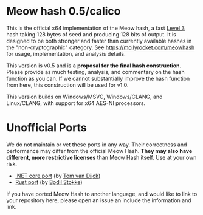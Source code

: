 # Meow hash 0.5/calico
This is the official x64 implementation of the Meow hash, a fast [Level 3](http://nohatcoder.dk/2019-05-19-1.html#level3) hash taking 128 bytes of seed and producing 128 bits of output.  It is designed to be both stronger and faster than currently available hashes in the "non-cryptographic" category.  See https://mollyrocket.com/meowhash for usage, implementation, and analysis details.

This version is v0.5 and is a **proposal for the final hash construction**.  Please provide as much testing, analysis, and commentary on the hash function as you can.  If we cannot substantially improve the hash function from here, this construction will be used for v1.0.

This version builds on Windows/MSVC, Windows/CLANG, and Linux/CLANG, with support for x64 AES-NI processors.

# Unofficial Ports
We do not maintain or vet these ports in any way.  Their correctness and performance may differ from the official Meow Hash.  **They may also have different, more restrictive licenses** than Meow Hash itself.  Use at your own risk.

* [.NET core port](https://github.com/tvandijck/meow_hash.NET) (by [Tom van Dijck](https://github.com/tvandijck))
* [Rust port](https://github.com/bodil/meowhash-rs) (by [Bodil Stokke](https://github.com/bodil))

If you have ported Meow Hash to another language, and would like to link to your repository here, please open an issue an include the information and link.
